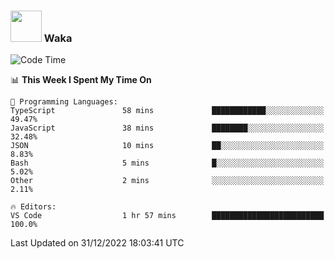 ### <img src="https://media.giphy.com/media/VgCDAzcKvsR6OM0uWg/giphy.gif" width="50"> Waka

  <!--START_SECTION:waka-->
![Code Time](http://img.shields.io/badge/Code%20Time-1%2C139%20hrs%2028%20mins-blue)

📊 **This Week I Spent My Time On** 

```text
💬 Programming Languages: 
TypeScript               58 mins             ████████████░░░░░░░░░░░░░   49.47% 
JavaScript               38 mins             ████████░░░░░░░░░░░░░░░░░   32.48% 
JSON                     10 mins             ██░░░░░░░░░░░░░░░░░░░░░░░   8.83% 
Bash                     5 mins              █░░░░░░░░░░░░░░░░░░░░░░░░   5.02% 
Other                    2 mins              ░░░░░░░░░░░░░░░░░░░░░░░░░   2.11%

🔥 Editors: 
VS Code                  1 hr 57 mins        █████████████████████████   100.0%

```


 Last Updated on 31/12/2022 18:03:41 UTC
<!--END_SECTION:waka-->
